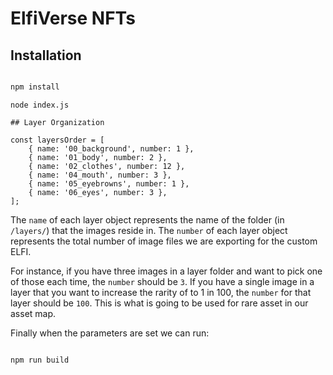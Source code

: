 # ElfiVerse NFTs  

## Installation

```sh

npm install
```

```
node index.js

## Layer Organization

const layersOrder = [
    { name: '00_background', number: 1 },
    { name: '01_body', number: 2 },
    { name: '02_clothes', number: 12 },
    { name: '04_mouth', number: 3 },
    { name: '05_eyebrowns', number: 1 },
    { name: '06_eyes', number: 3 },
];
```

The `name` of each layer object represents the name of the folder (in `/layers/`) that the images reside in. The `number` of each layer object represents the total number of image files we are exporting for the custom ELFI. 

For instance, if you have three images in a layer folder and want to pick one of those each time, the `number` should be `3`. If you have a single image in a layer that you want to increase the rarity of to 1 in 100, the `number` for that layer should be `100`. This is what is going to be used for rare asset in our asset map. 

Finally when the parameters are set we can run:

```sh

npm run build
```
